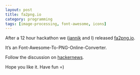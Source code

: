 ```yaml
---
layout: post
title: fa2png.io
category: programming
tags: [image-processing, font-awesome, icons]
---
```


After a 12 hour hackathon we ([jannik](http://jannikweyrich.com/) and I) released [fa2png.io](http://fa2png.io/).

It’s an Font-Awesome-To-PNG-Online-Converter.

Follow the discussion on [hackernews](https://news.ycombinator.com/item?id=7805594).

Hope you like it. Have fun =)
